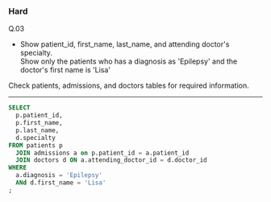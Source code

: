 ### Hard
Q.03  
* Show patient_id, first_name, last_name, and attending doctor's specialty.  
Show only the patients who has a diagnosis as 'Epilepsy' and the doctor's first name is 'Lisa'  
   
Check patients, admissions, and doctors tables for required information.
  
---
```SQL
SELECT
  p.patient_id,
  p.first_name,
  p.last_name,
  d.specialty
FROM patients p
  JOIN admissions a on p.patient_id = a.patient_id
  JOIN doctors d ON a.attending_doctor_id = d.doctor_id
WHERE
  a.diagnosis = 'Epilepsy'
  ANd d.first_name = 'Lisa'
;
```
